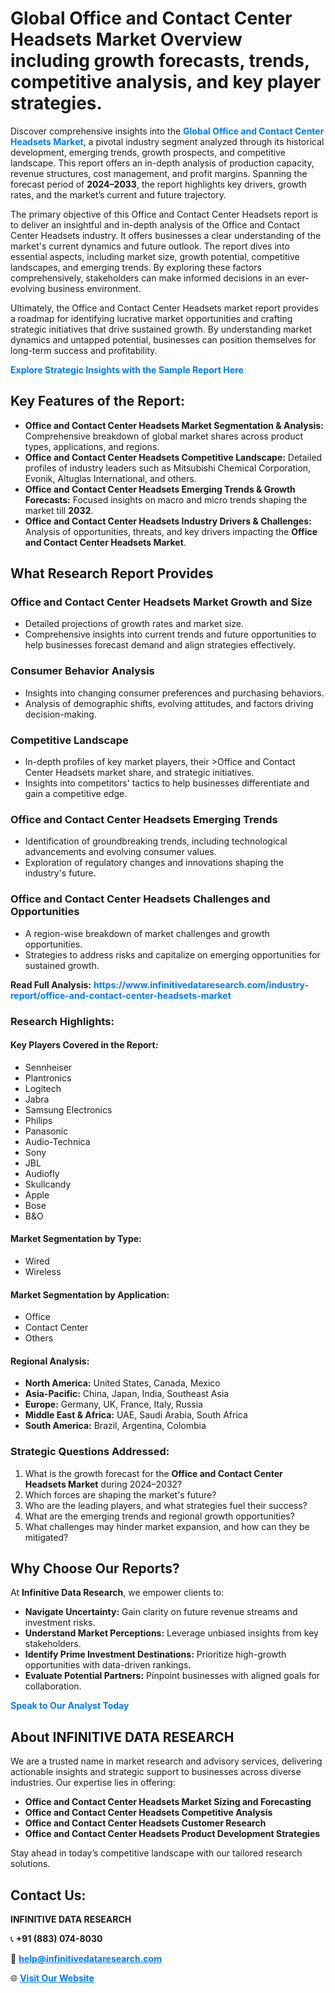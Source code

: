 <h1>Global Office and Contact Center Headsets Market Overview including growth forecasts, trends, competitive analysis, and key player strategies.</h1>
<p>
Discover comprehensive insights into the 
<a href="https://www.infinitivedataresearch.com/industry-report/office-and-contact-center-headsets-market" rel="dofollow" style="color: #007BFF; text-decoration: none;"><strong>Global Office and Contact Center Headsets Market</strong></a>, a pivotal industry segment analyzed through its historical development, emerging trends, growth prospects, and competitive landscape. This report offers an in-depth analysis of production capacity, revenue structures, cost management, and profit margins. Spanning the forecast period of <strong>2024–2033</strong>, the report highlights key drivers, growth rates, and the market’s current and future trajectory.
</p>
<p>
The primary objective of this Office and Contact Center Headsets report is to deliver an insightful and in-depth analysis of the Office and Contact Center Headsets industry. It offers businesses a clear understanding of the market's current dynamics and future outlook. The report dives into essential aspects, including market size, growth potential, competitive landscapes, and emerging trends. By exploring these factors comprehensively, stakeholders can make informed decisions in an ever-evolving business environment.
</p>
<p>
Ultimately, the Office and Contact Center Headsets market report provides a roadmap for identifying lucrative market opportunities and crafting strategic initiatives that drive sustained growth. By understanding market dynamics and untapped potential, businesses can position themselves for long-term success and profitability.
</p>
<p>
<a href="https://www.infinitivedataresearch.com/request-sample/reportId=106191" style="color: #007BFF; text-decoration: none;"><strong>Explore Strategic Insights with the Sample Report Here</strong></a>
</p>

<h2>Key Features of the Report:</h2>
<ul>
<li><strong>Office and Contact Center Headsets Market Segmentation & Analysis:</strong> Comprehensive breakdown of global market shares across product types, applications, and regions.</li>
<li><strong>Office and Contact Center Headsets Competitive Landscape:</strong> Detailed profiles of industry leaders such as Mitsubishi Chemical Corporation, Evonik, Altuglas International, and others.</li>
<li><strong>Office and Contact Center Headsets Emerging Trends & Growth Forecasts:</strong> Focused insights on macro and micro trends shaping the market till <strong>2032</strong>.</li>
<li><strong>Office and Contact Center Headsets Industry Drivers & Challenges:</strong> Analysis of opportunities, threats, and key drivers impacting the <strong>Office and Contact Center Headsets Market</strong>.</li>
</ul>

<h2>What Research Report Provides</h2>
<h3>Office and Contact Center Headsets Market Growth and Size</h3>
<ul>
<li>Detailed projections of growth rates and market size.</li>
<li>Comprehensive insights into current trends and future opportunities to help businesses forecast demand and align strategies effectively.</li>
</ul>

<h3>Consumer Behavior Analysis</h3>
<ul>
<li>Insights into changing consumer preferences and purchasing behaviors.</li>
<li>Analysis of demographic shifts, evolving attitudes, and factors driving decision-making.</li>
</ul>

<h3>Competitive Landscape</h3>
<ul>
<li>In-depth profiles of key market players, their >Office and Contact Center Headsets market share, and strategic initiatives.</li>
<li>Insights into competitors' tactics to help businesses differentiate and gain a competitive edge.</li>
</ul>

<h3>Office and Contact Center Headsets Emerging Trends</h3>
<ul>
<li>Identification of groundbreaking trends, including technological advancements and evolving consumer values.</li>
<li>Exploration of regulatory changes and innovations shaping the industry's future.</li>
</ul>

<h3>Office and Contact Center Headsets Challenges and Opportunities</h3>
<ul>
<li>A region-wise breakdown of market challenges and growth opportunities.</li>
<li>Strategies to address risks and capitalize on emerging opportunities for sustained growth.</li>
</ul>
<p><strong>Read Full Analysis:</strong> <a href="https://www.infinitivedataresearch.com/industry-report/office-and-contact-center-headsets-market" rel="dofollow" style="color: #007BFF; text-decoration: none;"><strong>https://www.infinitivedataresearch.com/industry-report/office-and-contact-center-headsets-market</strong></a></p>
<h3>Research Highlights:</h3>
<h4>Key Players Covered in the Report:</h4>
<ul><li>Sennheiser</li><li>Plantronics</li><li>Logitech</li><li>Jabra</li><li>Samsung Electronics</li><li>Philips</li><li>Panasonic</li><li>Audio-Technica</li><li>Sony</li><li>JBL</li><li>Audiofly</li><li>Skullcandy</li><li>Apple</li><li>Bose</li><li>B&amp;O</li></ul>
<h4>Market Segmentation by Type:</h4>
<ul><li>Wired</li><li>Wireless</li></ul>
<h4>Market Segmentation by Application:</h4>
<ul><li>Office</li><li>Contact Center</li><li>Others</li></ul>

<h4>Regional Analysis:</h4>
<ul>
<li><strong>North America:</strong> United States, Canada, Mexico</li>
<li><strong>Asia-Pacific:</strong> China, Japan, India, Southeast Asia</li>
<li><strong>Europe:</strong> Germany, UK, France, Italy, Russia</li>
<li><strong>Middle East & Africa:</strong> UAE, Saudi Arabia, South Africa</li>
<li><strong>South America:</strong> Brazil, Argentina, Colombia</li>
</ul>

<h3>Strategic Questions Addressed:</h3>
<ol>
<li>What is the growth forecast for the <strong>Office and Contact Center Headsets Market</strong> during 2024–2032?</li>
<li>Which forces are shaping the market's future?</li>
<li>Who are the leading players, and what strategies fuel their success?</li>
<li>What are the emerging trends and regional growth opportunities?</li>
<li>What challenges may hinder market expansion, and how can they be mitigated?</li>
</ol>

<h2>Why Choose Our Reports?</h2>
<p>At <strong>Infinitive Data Research</strong>, we empower clients to:</p>
<ul>
<li><strong>Navigate Uncertainty:</strong> Gain clarity on future revenue streams and investment risks.</li>
<li><strong>Understand Market Perceptions:</strong> Leverage unbiased insights from key stakeholders.</li>
<li><strong>Identify Prime Investment Destinations:</strong> Prioritize high-growth opportunities with data-driven rankings.</li>
<li><strong>Evaluate Potential Partners:</strong> Pinpoint businesses with aligned goals for collaboration.</li>
</ul>
<p><a href="https://www.infinitivedataresearch.com/industry-report/office-and-contact-center-headsets-market" rel="dofollow" style="color: #007BFF; text-decoration: none;"><strong>Speak to Our Analyst Today</strong></a></p>

<h2>About INFINITIVE DATA RESEARCH</h2>
<p>We are a trusted name in market research and advisory services, delivering actionable insights and strategic support to businesses across diverse industries. Our expertise lies in offering:</p>
<ul>
<li><strong>Office and Contact Center Headsets Market Sizing and Forecasting</strong></li>
<li><strong>Office and Contact Center Headsets Competitive Analysis</strong></li>
<li><strong>Office and Contact Center Headsets Customer Research</strong></li>
<li><strong>Office and Contact Center Headsets Product Development Strategies</strong></li>
</ul>
<p>Stay ahead in today’s competitive landscape with our tailored research solutions.</p>

<h2>Contact Us:</h2>
<p><strong>INFINITIVE DATA RESEARCH</strong></p>
<p>📞 <strong>+91 (883) 074-8030</strong></p>
<p>📧 <strong><a href="mailto:help@infinitivedataresearch.com" style="color: #007BFF;">help@infinitivedataresearch.com</a></strong></p>
<p>🌐 <strong><a href="https://www.infinitivedataresearch.com" rel="dofollow" style="color: #007BFF;">Visit Our Website</a></strong></p>